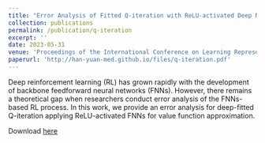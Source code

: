 ```yaml
---
title: "Error Analysis of Fitted Q-iteration with ReLU-activated Deep Neural Networks"
collection: publications
permalink: /publication/q-iteration
excerpt: ''
date: 2023-05-31
venue: 'Proceedings of the International Conference on Learning Representations (Tiny Papers Track)'
paperurl: 'http://han-yuan-med.github.io/files/q-iteration.pdf'
---
```

Deep reinforcement learning (RL) has grown rapidly with the development of backbone feedforward neural networks (FNNs). However, there remains a theoretical gap when researchers conduct error analysis of the FNNs-based RL process. In this work, we provide an error analysis for deep-fitted Q-iteration applying  ReLU-activated FNNs for value function approximation. 

Download [here](http://han-yuan-med.github.io/files/q-iteration.pdf)